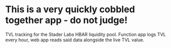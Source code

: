 # This is a very quickly cobbled together app - do not judge!

TVL tracking for the Stader Labs HBAR liquidity pool. Function app logs TVL every hour, web app reads said data alongside the live TVL value.